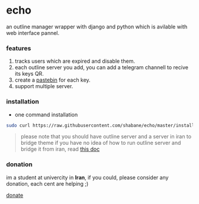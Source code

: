 # echo

an outline manager wrapper with django and python which is avilable with web interface pannel.


### features

1. tracks users which are expired and disable them.
2. each outline server you add, you can add a telegram channell to recive its keys QR.
3. create a [pastebin](https://paste.ubuntu.ir) for each key.
4. support multiple server.


### installation

- one command installation

```bash
sudo curl https://raw.githubusercontent.com/shabane/echo/master/install.sh | sh
```

> please note that you should have outline server and a server in iran to bridge theme
> if you have no idea of how to run outline server and bridge it from iran,
> read [this doc](https://shabane.github.io/echo/)

### donation

im a student at univercity in **Iran**, if you could, please consider any donation, each cent are helping ;)

[donate](https://daramet.com/shabane)
